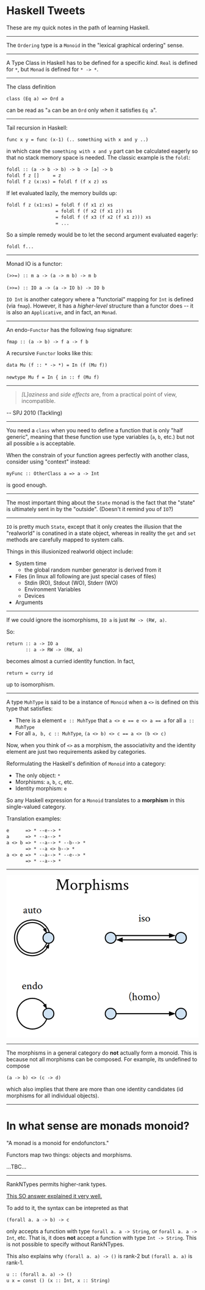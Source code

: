 # Haskell Tweets

These are my quick notes in the path of learning Haskell.

---

The `Ordering` type is a `Monoid` in the "lexical graphical ordering" sense.

---

A Type Class in Haskell has to be defined for a specific *kind*. `Real` is defined for `*`, but
`Monad` is defined for `* -> *`.

---

The class definition

    class (Eq a) => Ord a

can be read as "`a` can be an `Ord` only *when* it satisfies `Eq a`".

---

Tail recursion in Haskell:

    func x y = func (x-1) (.. something with x and y ..)

in which case the `something with x and y` part can be
calculated eagerly so that no stack memory space is needed.
The classic example is the `foldl`:

    foldl :: (a -> b -> b) -> b -> [a] -> b
    foldl f z []     = z
    foldl f z (x:xs) = foldl f (f x z) xs

If let evaluated lazily, the memory builds up:

    foldl f z (x1:xs) = foldl f (f x1 z) xs
                      = foldl f (f x2 (f x1 z)) xs
                      = foldl f (f x3 (f x2 (f x1 z))) xs
                      = ...

So a simple remedy would be to let the second argument evaluated
eagerly:

    foldl f...

---

Monad IO is a functor:

    (>>=) :: m a -> (a -> m b) -> m b

    (>>=) :: IO a -> (a -> IO b) -> IO b

`IO Int` is another category where a "functorial" mapping for `Int` is defined (via `fmap`).
However, it has a *higher-level* structure than a functor does -- it is also an `Applicative`,
and in fact, an `Monad`.

---

An endo-`Functor` has the following `fmap` signature:

    fmap :: (a -> b) -> f a -> f b

A recursive `Functor` looks like this:

    data Mu (f :: * -> *) = In (f (Mu f))

    newtype Mu f = In { in :: f (Mu f) 

---

> *[L]aziness* and *side effects* are, from a practical point of view, incompatible.

-- SPJ 2010 (Tackling)

---

You need a `class` when you need to define a function that is only "half generic", meaning that
these function use type variables (`a`, `b`, etc.) but not all possible `a` is acceptable.

When the constrain of your function agrees perfectly with another class, consider using "context"
instead:

    myFunc :: OtherClass a => a -> Int

is good enough.

---

The most important thing about the `State` monad is the fact that the "state" is ultimately sent
in by the "outside". (Doesn't it remind you of `IO`?)

---

`IO` is pretty much `State`, except that it only creates the illusion that the "realworld" is conatined
in a state object, whereas in reality the `get` and `set` methods are carefully mapped to system calls.

Things in this illusionized realworld object include:

  * System time
      - the global random number generator is derived from it
  * Files (in linux all following are just special cases of files)
      - Stdin (RO), Stdout (WO), Stderr (WO)
      - Environment Variables
      - Devices
  * Arguments

---

If we could ignore the isomorphisms, `IO a` is just `RW -> (RW, a)`.

So:

    return :: a -> IO a
           :: a -> RW -> (RW, a)

becomes almost a curried identity function. In fact,

    return = curry id

up to isomorphism.

---

A type `MuhType` is said to be a instance of `Monoid` when a `<>` is defined
on this type that satisfies:

  * There is a element `e :: MuhType` that `a <> e == e <> a == a` for all `a :: MuhType`
  * For all `a, b, c :: MuhType`, `(a <> b) <> c == a <> (b <> c)`

Now, when you think of `<>` as a morphism, the associativity and the identity element
are just two requirements asked by categories.

Reformulating the Haskell's definition of `Monoid` into a category:

  * The only object: `*`
  * Morphisms: `a`, `b`, `c`, etc.
  * Identity morphism: `e`

So any Haskell expression for a `Monoid` translates to a **morphism** in this single-valued
category.

Translation examples:

    e      => * --e--> *
    a      => * --a--> *
    a <> b => * --a--> * --b--> *
           => * --a <> b--> *
    a <> e => * --a--> * --e--> *
           => * --a--> *

---

![](img/morphisms.png)

---

The morphisms in a general category do **not** actually form a monoid. This is because
not all morphisms can be composed. For example, its undefined to compose

    (a -> b) <> (c -> d)

which also implies that there are more than one identity candidates (id morphisms for all individual objects).

---

# In what sense are monads monoid?

"A monad is a monoid for endofunctors."

Functors map two things: objects and morphisms.

...TBC...

---

RankNTypes permits higher-rank types.

[This SO answer explained it very well.](http://stackoverflow.com/a/12031900/667027)

To add to it, the syntax can be intepreted as that

    (forall a. a -> b) -> c

only accepts a function with type `forall a. a -> String`, or `forall a. a -> Int`, etc. That is, it does **not** accept
a function with type `Int -> String`. This is not possible to specify without RankNTypes.

This also explains why `(forall a. a) -> ()` is rank-2 but `(forall a. a)` is rank-1.

    u :: (forall a. a) -> ()
    u x = const () (x :: Int, x :: String)
